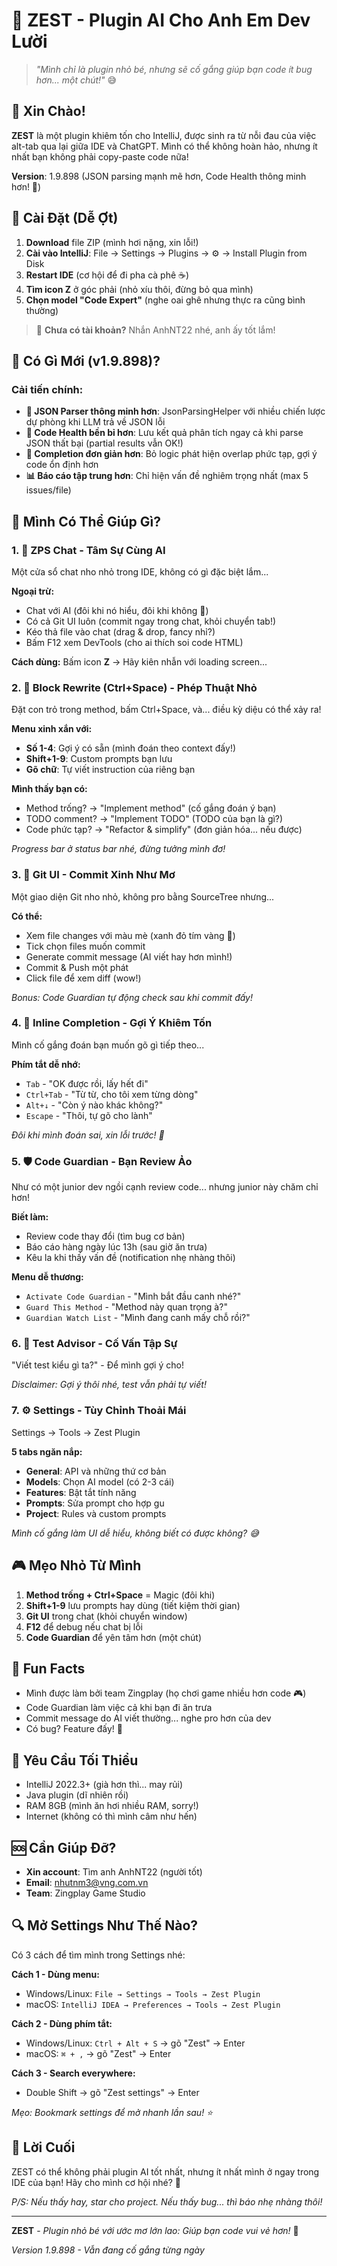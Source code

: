 # 🌱 ZEST - Plugin AI Cho Anh Em Dev Lười

> *"Mình chỉ là plugin nhỏ bé, nhưng sẽ cố gắng giúp bạn code ít bug hơn... một chút!"* 😅

## 📖 Xin Chào!

**ZEST** là một plugin khiêm tốn cho IntelliJ, được sinh ra từ nỗi đau của việc alt-tab qua lại giữa IDE và ChatGPT. Mình có thể không hoàn hảo, nhưng ít nhất bạn không phải copy-paste code nữa! 

**Version**: 1.9.898 (JSON parsing mạnh mẽ hơn, Code Health thông minh hơn! 🚀)

## 🥺 Cài Đặt (Dễ Ợt)

1. **Download** file ZIP (mình hơi nặng, xin lỗi!)
2. **Cài vào IntelliJ**: File → Settings → Plugins → ⚙️ → Install Plugin from Disk
3. **Restart IDE** (cơ hội để đi pha cà phê ☕)
4. **Tìm icon Z** ở góc phải (nhỏ xíu thôi, đừng bỏ qua mình)
5. **Chọn model "Code Expert"** (nghe oai ghê nhưng thực ra cũng bình thường)

> 💌 **Chưa có tài khoản?** Nhắn AnhNT22 nhé, anh ấy tốt lắm!

## 🎉 Có Gì Mới (v1.9.898)?

### Cải tiến chính:
- **🧠 JSON Parser thông minh hơn**: JsonParsingHelper với nhiều chiến lược dự phòng khi LLM trả về JSON lỗi
- **💾 Code Health bền bỉ hơn**: Lưu kết quả phân tích ngay cả khi parse JSON thất bại (partial results vẫn OK!)
- **🎯 Completion đơn giản hơn**: Bỏ logic phát hiện overlap phức tạp, gợi ý code ổn định hơn
- **📊 Báo cáo tập trung hơn**: Chỉ hiện vấn đề nghiêm trọng nhất (max 5 issues/file)


## 🎁 Mình Có Thể Giúp Gì?

### 1. 💬 ZPS Chat - Tâm Sự Cùng AI

Một cửa sổ chat nho nhỏ trong IDE, không có gì đặc biệt lắm...

**Ngoại trừ:**
- Chat với AI (đôi khi nó hiểu, đôi khi không 🤷)
- Có cả Git UI luôn (commit ngay trong chat, khỏi chuyển tab!)
- Kéo thả file vào chat (drag & drop, fancy nhỉ?)
- Bấm F12 xem DevTools (cho ai thích soi code HTML)

**Cách dùng:** Bấm icon **Z** → Hãy kiên nhẫn với loading screen...

### 2. 🔮 Block Rewrite (Ctrl+Space) - Phép Thuật Nhỏ

Đặt con trỏ trong method, bấm Ctrl+Space, và... điều kỳ diệu có thể xảy ra!

**Menu xinh xắn với:**
- **Số 1-4**: Gợi ý có sẵn (mình đoán theo context đấy!)
- **Shift+1-9**: Custom prompts bạn lưu
- **Gõ chữ**: Tự viết instruction của riêng bạn

**Mình thấy bạn có:**
- Method trống? → "Implement method" (cố gắng đoán ý bạn)
- TODO comment? → "Implement TODO" (TODO của bạn là gì?)
- Code phức tạp? → "Refactor & simplify" (đơn giản hóa... nếu được)

*Progress bar ở status bar nhé, đừng tưởng mình đơ!*

### 3. 🎨 Git UI - Commit Xinh Như Mơ

Một giao diện Git nho nhỏ, không pro bằng SourceTree nhưng...

**Có thể:**
- Xem file changes với màu mè (xanh đỏ tím vàng 🌈)
- Tick chọn files muốn commit
- Generate commit message (AI viết hay hơn mình!)
- Commit & Push một phát
- Click file để xem diff (wow!)

*Bonus: Code Guardian tự động check sau khi commit đấy!*

### 4. 🤖 Inline Completion - Gợi Ý Khiêm Tốn

Mình cố gắng đoán bạn muốn gõ gì tiếp theo...

**Phím tắt dễ nhớ:**
- `Tab` - "OK được rồi, lấy hết đi"
- `Ctrl+Tab` - "Từ từ, cho tôi xem từng dòng"
- `Alt+↓` - "Còn ý nào khác không?"
- `Escape` - "Thôi, tự gõ cho lành"

*Đôi khi mình đoán sai, xin lỗi trước! 🙏*

### 5. 🛡️ Code Guardian - Bạn Review Ảo

Như có một junior dev ngồi cạnh review code... nhưng junior này chăm chỉ hơn!

**Biết làm:**
- Review code thay đổi (tìm bug cơ bản)
- Báo cáo hàng ngày lúc 13h (sau giờ ăn trưa)
- Kêu la khi thấy vấn đề (notification nhẹ nhàng thôi)

**Menu dễ thương:**
- `Activate Code Guardian` - "Mình bắt đầu canh nhé?"
- `Guard This Method` - "Method này quan trọng à?"
- `Guardian Watch List` - "Mình đang canh mấy chỗ rồi?"

### 6. 🧪 Test Advisor - Cố Vấn Tập Sự

"Viết test kiểu gì ta?" - Để mình gợi ý cho!

*Disclaimer: Gợi ý thôi nhé, test vẫn phải tự viết!*

### 7. ⚙️ Settings - Tùy Chỉnh Thoải Mái

Settings → Tools → Zest Plugin

**5 tabs ngăn nắp:**
- **General**: API và những thứ cơ bản
- **Models**: Chọn AI model (có 2-3 cái)
- **Features**: Bật tắt tính năng
- **Prompts**: Sửa prompt cho hợp gu
- **Project**: Rules và custom prompts

*Mình cố gắng làm UI dễ hiểu, không biết có được không? 😅*

## 🎮 Mẹo Nhỏ Từ Mình

1. **Method trống + Ctrl+Space** = Magic (đôi khi)
2. **Shift+1-9** lưu prompts hay dùng (tiết kiệm thời gian)
3. **Git UI** trong chat (khỏi chuyển window)
4. **F12** để debug nếu chat bị lỗi
5. **Code Guardian** để yên tâm hơn (một chút)

## 📝 Fun Facts

- Mình được làm bởi team Zingplay (họ chơi game nhiều hơn code 🎮)
- Code Guardian làm việc cả khi bạn đi ăn trưa
- Commit message do AI viết thường... nghe pro hơn của dev
- Có bug? Feature đấy! 🐛

## 🔧 Yêu Cầu Tối Thiểu

- IntelliJ 2022.3+ (già hơn thì... may rủi)
- Java plugin (dĩ nhiên rồi)
- RAM 8GB (mình ăn hơi nhiều RAM, sorry!)
- Internet (không có thì mình câm như hến)

## 🆘 Cần Giúp Đỡ?

- **Xin account**: Tìm anh AnhNT22 (người tốt)
- **Email**: nhutnm3@vng.com.vn
- **Team**: Zingplay Game Studio

## 🔍 Mở Settings Như Thế Nào?

Có 3 cách để tìm mình trong Settings nhé:

**Cách 1 - Dùng menu:**
- Windows/Linux: `File → Settings → Tools → Zest Plugin`
- macOS: `IntelliJ IDEA → Preferences → Tools → Zest Plugin`

**Cách 2 - Dùng phím tắt:**
- Windows/Linux: `Ctrl + Alt + S` → gõ "Zest" → Enter
- macOS: `⌘ + ,` → gõ "Zest" → Enter

**Cách 3 - Search everywhere:**
- Double Shift → gõ "Zest settings" → Enter

*Mẹo: Bookmark settings để mở nhanh lần sau! ⭐*

## 🌟 Lời Cuối

ZEST có thể không phải plugin AI tốt nhất, nhưng ít nhất mình ở ngay trong IDE của bạn! Hãy cho mình cơ hội nhé? 🥺

*P/S: Nếu thấy hay, star cho project. Nếu thấy bug... thì báo nhẹ nhàng thôi!*

---

**ZEST** - *Plugin nhỏ bé với ước mơ lớn lao: Giúp bạn code vui vẻ hơn!* 💚

*Version 1.9.898 - Vẫn đang cố gắng từng ngày*